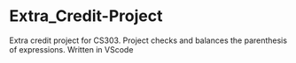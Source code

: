 # Extra_Credit-Project

Extra credit project for CS303. Project checks and balances the parenthesis of expressions. Written in VScode
